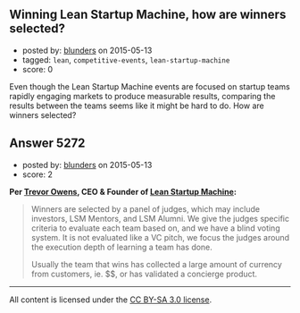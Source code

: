 ## Winning Lean Startup Machine, how are winners selected?

- posted by: [blunders](https://stackexchange.com/users/216182/blunders) on 2015-05-13
- tagged: `lean`, `competitive-events`, `lean-startup-machine`
- score: 0

Even though the Lean Startup Machine events are focused on startup teams rapidly engaging markets to produce measurable results, comparing the results between the teams seems like it might be hard to do. How are winners selected?


## Answer 5272

- posted by: [blunders](https://stackexchange.com/users/216182/blunders) on 2015-05-13
- score: 2

<p><strong>Per <a href="http://www.trevorowens.com/trevor-owens-bio/" rel="nofollow">Trevor Owens</a>, CEO &amp; Founder of <a href="https://www.leanstartupmachine.com/" rel="nofollow">Lean Startup Machine</a>:</strong></p>

<blockquote>
  <p>Winners are selected by a panel of judges, which may include
  investors, LSM Mentors, and LSM Alumni. We give the judges specific
  criteria to evaluate each team based on, and we have a blind voting
  system. It is not evaluated like a VC pitch, we focus the judges
  around the execution depth of learning a team has done.</p>
  
  <p>Usually the team that wins has collected a large amount of currency
  from customers, ie. $$, or has validated a concierge product.</p>
</blockquote>




---

All content is licensed under the [CC BY-SA 3.0 license](https://creativecommons.org/licenses/by-sa/3.0/).
